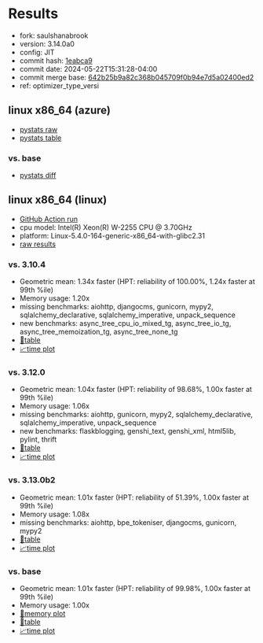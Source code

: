 # Results

- fork: saulshanabrook
- version: 3.14.0a0
- config: JIT
- commit hash: [1eabca9](https://github.com/saulshanabrook/cpython/commit/1eabca9)
- commit date: 2024-05-22T15:31:28-04:00
- commit merge base: [642b25b9a82c368b045709f0b94e7d5a02400ed2](https://github.com/saulshanabrook/cpython/commit/642b25b9a82c368b045709f0b94e7d5a02400ed2)
- ref: optimizer_type_versi

## linux x86_64 (azure)

- [pystats raw](bm-20240522-azure-x86_64-saulshanabrook-optimizer_type_versi-3.14.0a0-1eabca9-pystats.json)
- [pystats table](bm-20240522-azure-x86_64-saulshanabrook-optimizer_type_versi-3.14.0a0-1eabca9-pystats.md)

### vs. base

- [pystats diff](bm-20240522-azure-x86_64-saulshanabrook-optimizer_type_versi-3.14.0a0-1eabca9-pystats-vs-base.md)

## linux x86_64 (linux)

- [GitHub Action run](https://github.com/faster-cpython/benchmarking/actions/runs/9197634634)
- cpu model: Intel(R) Xeon(R) W-2255 CPU @ 3.70GHz
- platform: Linux-5.4.0-164-generic-x86_64-with-glibc2.31
- [raw results](bm-20240522-linux-x86_64-saulshanabrook-optimizer_type_versi-3.14.0a0-1eabca9.json)

### vs. 3.10.4

- Geometric mean: 1.34x faster (HPT: reliability of 100.00%, 1.24x faster at 99th %ile)
- Memory usage: 1.20x
- missing benchmarks: aiohttp, djangocms, gunicorn, mypy2, sqlalchemy_declarative, sqlalchemy_imperative, unpack_sequence
- new benchmarks: async_tree_cpu_io_mixed_tg, async_tree_io_tg, async_tree_memoization_tg, async_tree_none_tg
- [📄table](bm-20240522-linux-x86_64-saulshanabrook-optimizer_type_versi-3.14.0a0-1eabca9-vs-3.10.4.md)
- [📈time plot](bm-20240522-linux-x86_64-saulshanabrook-optimizer_type_versi-3.14.0a0-1eabca9-vs-3.10.4.svg)

### vs. 3.12.0

- Geometric mean: 1.04x faster (HPT: reliability of 98.68%, 1.00x faster at 99th %ile)
- Memory usage: 1.06x
- missing benchmarks: aiohttp, gunicorn, mypy2, sqlalchemy_declarative, sqlalchemy_imperative, unpack_sequence
- new benchmarks: flaskblogging, genshi_text, genshi_xml, html5lib, pylint, thrift
- [📄table](bm-20240522-linux-x86_64-saulshanabrook-optimizer_type_versi-3.14.0a0-1eabca9-vs-3.12.0.md)
- [📈time plot](bm-20240522-linux-x86_64-saulshanabrook-optimizer_type_versi-3.14.0a0-1eabca9-vs-3.12.0.svg)

### vs. 3.13.0b2

- Geometric mean: 1.01x faster (HPT: reliability of 51.39%, 1.00x faster at 99th %ile)
- Memory usage: 1.08x
- missing benchmarks: aiohttp, bpe_tokeniser, djangocms, gunicorn, mypy2
- [📄table](bm-20240522-linux-x86_64-saulshanabrook-optimizer_type_versi-3.14.0a0-1eabca9-vs-3.13.0b2.md)
- [📈time plot](bm-20240522-linux-x86_64-saulshanabrook-optimizer_type_versi-3.14.0a0-1eabca9-vs-3.13.0b2.svg)

### vs. base

- Geometric mean: 1.01x faster (HPT: reliability of 99.98%, 1.00x faster at 99th %ile)
- Memory usage: 1.00x
- [🧠memory plot](bm-20240522-linux-x86_64-saulshanabrook-optimizer_type_versi-3.14.0a0-1eabca9-vs-base-mem.svg)
- [📄table](bm-20240522-linux-x86_64-saulshanabrook-optimizer_type_versi-3.14.0a0-1eabca9-vs-base.md)
- [📈time plot](bm-20240522-linux-x86_64-saulshanabrook-optimizer_type_versi-3.14.0a0-1eabca9-vs-base.svg)

